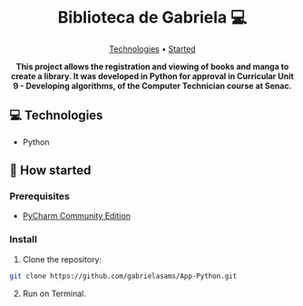 <h1 align="center" style="font-weight: bold;">Biblioteca de Gabriela 💻</h1>

<p align="center">
 <a href="#tech">Technologies</a> • 
 <a href="#started">Started</a> 
</p>

<p align="center">
    <b>This project allows the registration and viewing of books and manga to create a library. It was developed in Python for approval in Curricular Unit 9 - Developing algorithms, of the Computer Technician course at Senac.</b>
</p>

<h2 id="tech">💻 Technologies</h2>

- Python

<h2 id="started">🚀 How started</h2>

<h3>Prerequisites</h3>

- [PyCharm Community Edition](https://www.jetbrains.com/pycharm/download/?section=windows)

<h3>Install</h3>

1. Clone the repository:
```bash
git clone https://github.com/gabrielasams/App-Python.git
```
2. Run on Terminal.
